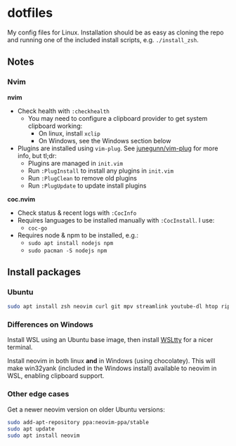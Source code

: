 # dotfiles

My config files for Linux. Installation should be as easy as cloning the repo and running one of the included install scripts, e.g. `./install_zsh`.

## Notes

### Nvim

**nvim**
- Check health with `:checkhealth`
  - You may need to configure a clipboard provider to get system clipboard working:
    - On linux, install `xclip`
    - On Windows, see the Windows section below
- Plugins are installed using `vim-plug`. See [junegunn/vim-plug](https://github.com/junegunn/vim-plug) for more info, but tl;dr:
  - Plugins are managed in `init.vim`
  - Run `:PlugInstall` to install any plugins in `init.vim`
  - Run `:PlugClean` to remove old plugins
  - Run `:PlugUpdate` to update install plugins

**coc.nvim**
- Check status & recent logs with `:CocInfo`
- Requires languages to be installed manually with `:CocInstall`. I use:
  - `coc-go`
- Requires node & npm to be installed, e.g.:
  - `sudo apt install nodejs npm`
  - `sudo pacman -S nodejs npm`

## Install packages

### Ubuntu

```bash
sudo apt install zsh neovim curl git mpv streamlink youtube-dl htop ripgrep
```

### Differences on Windows

Install WSL using an Ubuntu base image, then install [WSLtty](https://github.com/mintty/wsltty) for a nicer terminal.

Install neovim in both linux **and** in Windows (using chocolatey). This will make win32yank (included in the Windows install) available to neovim in WSL, enabling clipboard support.

### Other edge cases

Get a newer neovim version on older Ubuntu versions:

```bash
sudo add-apt-repository ppa:neovim-ppa/stable
sudo apt update
sudo apt install neovim
```

